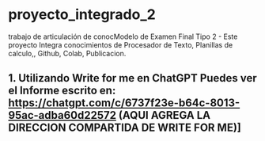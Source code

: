 # proyecto_integrado_2
trabajo de articulación de conocModelo de Examen Final Tipo 2 - Este proyecto Integra conocimientos de Procesador de Texto, Planillas de calculo,, Github, Colab, Publicacion.

## 1. Utilizando Write for me en ChatGPT Puedes ver el Informe escrito en: https://chatgpt.com/c/6737f23e-b64c-8013-95ac-adba60d22572 (**AQUI AGREGA LA DIRECCION COMPARTIDA DE WRITE FOR ME)**]
